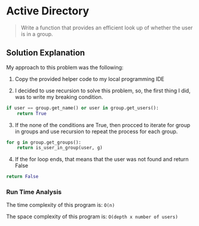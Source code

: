 # Active Directory

> Write a function that provides an efficient look up of whether the user is in a group.

## Solution Explanation

My approach to this problem was the following:

1. Copy the provided helper code to my local programming IDE

2. I decided to use recursion to solve this problem, so, the first thing I did, was to write my breaking condition.

```python
if user == group.get_name() or user in group.get_users():
    return True
```

3. If the none of the conditions are True, then procced to iterate for group in groups and use recursion to repeat the process for each group.

```python
for g in group.get_groups():
    return is_user_in_group(user, g)
```

4. If the for loop ends, that means that the user was not found and return False

```python
return False
```

### Run Time Analysis

The time complexity of this program is: `O(n)`

The space complexity of this program is: `O(depth x number of users)`
